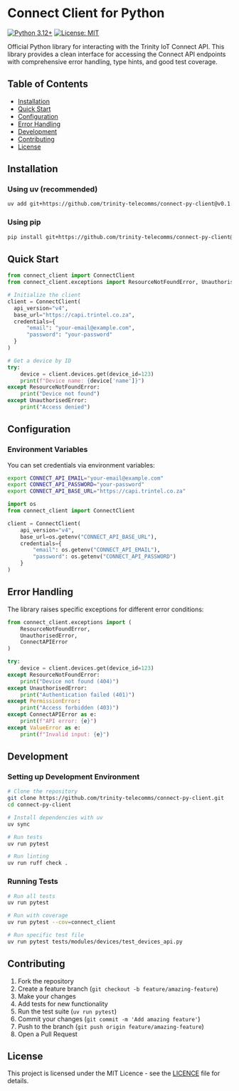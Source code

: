 # Connect Client for Python

[![Python 3.12+](https://img.shields.io/badge/python-3.12+-blue.svg)](https://www.python.org/downloads/)
[![License: MIT](https://img.shields.io/badge/License-MIT-yellow.svg)](https://opensource.org/licenses/MIT)

Official Python library for interacting with the Trinity IoT Connect API. 
This library provides a clean interface for accessing the Connect API endpoints 
with comprehensive error handling, type hints, and good test coverage.

## Table of Contents

- [Installation](#installation)
- [Quick Start](#quick-start)
- [Configuration](#configuration)
- [Error Handling](#error-handling)
- [Development](#development)
- [Contributing](#contributing)
- [License](#license)

## Installation

### Using uv (recommended)

```bash
uv add git+https://github.com/trinity-telecomms/connect-py-client@v0.1.6
```

### Using pip

```bash
pip install git+https://github.com/trinity-telecomms/connect-py-client@v0.1.6
```

## Quick Start

```python
from connect_client import ConnectClient
from connect_client.exceptions import ResourceNotFoundError, UnauthorisedError

# Initialize the client
client = ConnectClient(
  api_version="v4",
  base_url="https://capi.trintel.co.za",
  credentials={
      "email": "your-email@example.com",
      "password": "your-password"
  }
)

# Get a device by ID
try:
    device = client.devices.get(device_id=123)
    print(f"Device name: {device['name']}")
except ResourceNotFoundError:
    print("Device not found")
except UnauthorisedError:
    print("Access denied")
```

## Configuration

### Environment Variables

You can set credentials via environment variables:

```bash
export CONNECT_API_EMAIL="your-email@example.com"
export CONNECT_API_PASSWORD="your-password"
export CONNECT_API_BASE_URL="https://capi.trintel.co.za"
```

```python
import os
from connect_client import ConnectClient

client = ConnectClient(
    api_version="v4",
    base_url=os.getenv("CONNECT_API_BASE_URL"),
    credentials={
        "email": os.getenv("CONNECT_API_EMAIL"),
        "password": os.getenv("CONNECT_API_PASSWORD")
    }
)
```

## Error Handling

The library raises specific exceptions for different error conditions:

```python
from connect_client.exceptions import (
    ResourceNotFoundError,
    UnauthorisedError,
    ConnectAPIError
)

try:
    device = client.devices.get(device_id=123)
except ResourceNotFoundError:
    print("Device not found (404)")
except UnauthorisedError:
    print("Authentication failed (401)")
except PermissionError:
    print("Access forbidden (403)")
except ConnectAPIError as e:
    print(f"API error: {e}")
except ValueError as e:
    print(f"Invalid input: {e}")
```

## Development

### Setting up Development Environment

```bash
# Clone the repository
git clone https://github.com/trinity-telecomms/connect-py-client.git
cd connect-py-client

# Install dependencies with uv
uv sync

# Run tests
uv run pytest

# Run linting
uv run ruff check .
```

### Running Tests

```bash
# Run all tests
uv run pytest

# Run with coverage
uv run pytest --cov=connect_client

# Run specific test file
uv run pytest tests/modules/devices/test_devices_api.py
```

## Contributing

1. Fork the repository
2. Create a feature branch (`git checkout -b feature/amazing-feature`)
3. Make your changes
4. Add tests for new functionality
5. Run the test suite (`uv run pytest`)
6. Commit your changes (`git commit -m 'Add amazing feature'`)
7. Push to the branch (`git push origin feature/amazing-feature`)
8. Open a Pull Request

## License

This project is licensed under the MIT Licence - 
see the [LICENCE](LICENSE) file for details.